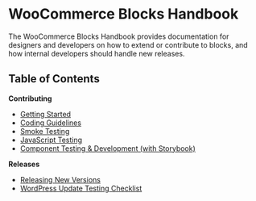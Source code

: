 # WooCommerce Blocks Handbook

The WooCommerce Blocks Handbook provides documentation for designers and developers on how to extend or contribute to blocks, and how internal developers should handle new releases.

## Table of Contents

**Contributing**

-   [Getting Started](contributors/getting-started.md)
-   [Coding Guidelines](contributors/coding-guidelines.md)
-   [Smoke Testing](contributors/smoke-testing.md)
-   [JavaScript Testing](contributors/javascript-testing.md)
-   [Component Testing & Development (with Storybook)](contributors/storybook.md)

**Releases**

-   [Releasing New Versions](releases/readme.md)
-   [WordPress Update Testing Checklist](releases/wordpress-update-testing-checklist.md)
